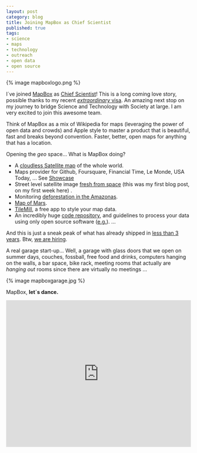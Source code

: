 ```yaml
---
layout: post
category: blog
title: Joining MapBox as Chief Scientist
published: true 
tags:
- science
- maps
- technology
- outreach
- open data
- open source
---
```



{% image mapboxlogo.png %}

I´ve joined [MapBox](http://www.mapbox.com/) as [Chief Scientist](http://www.mapbox.com/about/team/#bruno-sánchez-andrade-nuño)! This is a long coming love story, possible thanks to my recent [*extraordinary* visa](/2013/07/22/alien-with-extraordinary-ability/). An amazing next stop on my journey to bridge Science and Technology with Society at large. I am very excited to join this awesome team.

Think of MapBox as a mix of Wikipedia for maps (leveraging the power of open data and crowds) and Apple style to master a product that is beautiful, fast and breaks beyond convention. Faster, better, open maps for anything that has a location. 

Opening the *geo* space... What is MapBox doing?

* A [cloudless Satellite map](http://www.wired.com/design/2013/05/a-cloudless-atlas/) of the whole world. 
* Maps provider for Github, Foursquare, Financial Time, Le Monde, USA Today, ... See [Showcase](http://www.mapbox.com/showcase/)
* Street level satellite image [fresh from space](http://www.mapbox.com/blog/super-sharp-pleiades-imagery-on-mapbox/) (this was my first blog post, on my first week here) .
* Monitoring [deforestation in the Amazonas](http://infoamazonia.org/maps/deforestation/).
* [Map of Mars](http://www.mapbox.com/blog/2012-08-26-mapping-mars/).
* [TileMill](), a free app to style your map data.
* An incredibly huge [code repository](https://github.com/mapbox), and guidelines to process your data using only open source software ([e.g.](http://www.mapbox.com/blog/super-sharp-pleiades-imagery-on-mapbox/)).
...

And this is just a sneak peak of what has already shipped in [less than 3 years](http://www.mapbox.com/about/). Btw, [we are hiring](http://www.mapbox.com/blog/jobs-at-mapbox/).


A real garage start-up... Well, a garage with glass doors that we open on summer days, couches, fossball, free food and drinks, computers hanging on the walls, a bar space, bike rack, meeting rooms that actually are *hanging out* rooms since there are virtually no meetings ... 

{% image mapboxgarage.jpg %}


MapBox, **let´s dance.**

  <iframe width="100%" height="400" frameborder="0" src="http://a.tiles.mapbox.com/v3/brunosan.map-druudl3x.html#4/-20.409033019728043/134.6630859375"></iframe>
